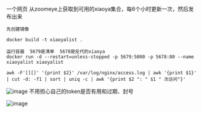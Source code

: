 一个网页 从zoomeye上获取到可用的xiaoya集合，每6个小时更新一次，然后发布出来

```
先创建镜像

docker build -t xiaoyalist .

运行容器  5679是清单  5678是反代的xiaoya
docker run -d --restart=unless-stopped -p 5679:5000 -p 5678:80 --name xiaoyalist xiaoyalist
```

```
awk -F'[][]' '{print $2}' /var/log/nginx/access.log | awk '{print $1}' | cut -d: -f1 | sort | uniq -c | awk '{print $2 ": " $1 " 次访问"}'

```

![image](https://github.com/meteoryxx/xiaoyalist/assets/11530764/d50de230-5e38-4c55-ad13-447327d2c1ac)
不用担心自己的token是否有用和过期、封号

![image](https://github.com/meteoryxx/xiaoyalist/assets/11530764/09226ad0-276f-4b48-99fd-804a5517cc81)
